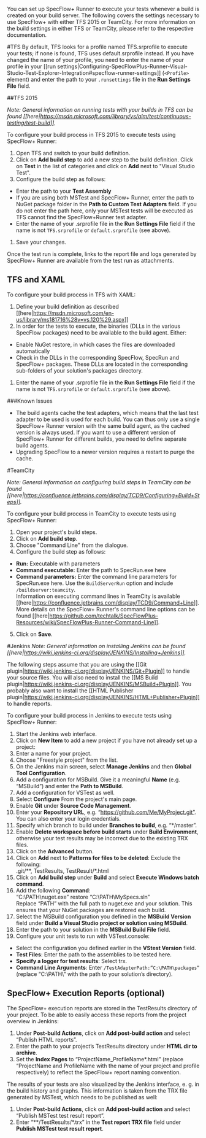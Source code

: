 You can set up SpecFlow+ Runner to execute your tests whenever a build is created on your build server. The following covers the settings necessary to use SpecFlow+ with either TFS 2015 or TeamCity. For more information on the build settings in either TFS or TeamCity, please refer to the respective documentation.

#TFS
By default, TFS looks for a profile named TFS.srprofile to execute your tests; if none is found, TFS uses default.srprofile instead. If you have changed the name of your profile, you need to enter the name of your profile in your [[run settings|Configuring-SpecFlowPlus-Runner-Visual-Studio-Test-Explorer-Integration#specflow-runner-settings]] (`<Profile>` element) and enter the path to your `.runsettings` file in the **Run Settings File** field.

##TFS 2015

*Note: General information on running tests with your builds in TFS can be found [[here|https://msdn.microsoft.com/library/vs/alm/test/continuous-testing/test-build]].*

To configure your build process in TFS 2015 to execute tests using SpecFlow+ Runner:

1. Open TFS and switch to your build definition.
1. Click on **Add build step** to add a new step to the build definition. Click on **Test** in the list of categories and click on **Add** next to "Visual Studio Test".
1. Configure the build step as follows:  
  * Enter the path to your **Test Assembly**
  * If you are using both MSTest and SpecFlow+ Runner, enter the path to NuGet package folder in the **Path to Custom Test Adapters** field. If you do not enter the path here, only your MSTest tests will be executed as TFS cannot find the SpecFlow+Runner test adapter.
  * Enter the name of your .srprofile file in the **Run Settings File** field if the name is not `TFS.srprofile` or `default.srprofile` (see above).
1. Save your changes.

Once the test run is complete, links to the report file and logs generated by SpecFlow+ Runner are available from the test run as attachments.

## TFS and XAML
To configure your build process in TFS with XAML:

1. Define your build definition as described [[here|https://msdn.microsoft.com/en-us/library/ms181716%28v=vs.120%29.aspx]]
1. In order for the tests to execute, the binaries (DLLs in the various SpecFlow packages) need to be available to the build agent. Either:
  * Enable NuGet restore, in which cases the files are downloaded automatically
  * Check in the DLLs in the corresponding SpecFlow, SpecRun and SpecFlow+ packages. These DLLs are located in the corresponding sub-folders of your solution's packages directory.
1. Enter the name of your .srprofile file in the **Run Settings File** field if the name is not `TFS.srprofile` or `default.srprofile` (see above).

###Known Issues

* The build agents cache the test adapters, which means that the last test adapter to be used is used for each build. You can thus only use a single SpecFlow+ Runner version with the same build agent, as the cached version is always used. If you want to use a different version of SpecFlow+ Runner for different builds, you need to define separate build agents.
* Upgrading SpecFlow to a newer version requires a restart to purge the cache.



#TeamCity

*Note: General information on configuring build steps in TeamCity can be found [[here|https://confluence.jetbrains.com/display/TCD9/Configuring+Build+Steps]].*

To configure your build process in TeamCity to execute tests using SpecFlow+ Runner:

1. Open your project's build steps.
2. Click on **Add build step**.
3. Choose "Command Line" from the dialogue.
4. Configure the build step as follows:  
  * **Run:** Executable with parameters
  * **Command executable:** Enter the path to SpecRun.exe here
  * **Command parameters:** Enter the command line parameters for SpecRun.exe here. Use the `BuildServerRun` option and include `/buildserver:teamcity`.  
  Information on executing command lines in TeamCity is available [[here|https://confluence.jetbrains.com/display/TCD9/Command+Line]]. More details on the SpecFlow+ Runner's command line options can be found [[here|https://github.com/techtalk/SpecFlowPlus-Resources/wiki/SpecFlowPlus-Runner-Command-Line]].
5. Click on **Save**.

#Jenkins
*Note: General information on installing Jenkins can be found [[here|https://wiki.jenkins-ci.org/display/JENKINS/Installing+Jenkins]].*

The following steps assume that you are using the [[Git plugin|https://wiki.jenkins-ci.org/display/JENKINS/Git+Plugin]] to handle your source files. You will also need to install the [[MS Build plugin|https://wiki.jenkins-ci.org/display/JENKINS/MSBuild+Plugin]]. You probably also want to install the [[HTML Publisher plugin|https://wiki.jenkins-ci.org/display/JENKINS/HTML+Publisher+Plugin]] to handle reports.

To configure your build process in Jenkins to execute tests using SpecFlow+ Runner:

1. Start the Jenkins web interface.
1. Click on **New Item** to add a new project if you have not already set up a project:  
  1. Enter a name for your project.
  1. Choose "Freestyle project" from the list.
1. On the Jenkins main screen, select **Manage Jenkins** and then **Global Tool Configuration**.
  1. Add a configuration for MSBuild. Give it a meaningful **Name** (e.g. “MSBuild”) and enter the **Path to MSBuild**.
  1. Add a configuration for VSTest as well. 
1. Select **Configure** From the project's main page.
1. Enable **Git** under **Source Code Management**.
1. Enter your **Repository URL**, e.g. “https://github.com/Me/MyProject.git”. You can also enter your login credentials.
1. Specify which branch to build under **Branches to build**, e.g. “\*/master”.
1. Enable **Delete workspace before build starts** under **Build Environment**, otherwise your test results may be incorrect due to the existing TRX files.
1. Click on the **Advanced** button.
1. Click on **Add** next to **Patterns for files to be deleted**:
  Exclude the following:  
  .git/\*\*, TestResults, TestResult/\*.html
1. Click on **Add build step** under **Build** and select **Execute Windows batch command**.
1. Add the following **Command**:  
  “C:\PATH\nuget.exe” restore “C:\PATH\MySpecs.sln”  
  Replace “PATH” with the full path to nuget.exe and your solution. This ensures that your NuGet packages are restored each build.
1. Select the MSBuild configuration you defined in the **MSBuild Version** field under **Build a Visual Studio project or solution using MSBuild**.
1. Enter the path to your solution in the **MSBuild Build File** field.
1. Configure your unit tests to run with VSTest.console:  
  * Select the configuration you defined earlier in the **VStest Version** field.
  * **Test Files**: Enter the path to the assemblies to be tested here.
  * **Specify a logger for test results**: Select trx.
  * **Command Line Arguments**: Enter `/TestAdapterPath:”C:\PATH\packages”` (replace “C:\PATH\” with the path to your solution’s directory).

## SpecFlow+ Execution Reports (optional)
The SpecFlow+ execution reports are stored in the TestResults directory of your project. To be able to easily access these reports from the project overview in Jenkins:

1. Under **Post-build Actions**, click on **Add post-build action** and select “Publish HTML reports”.
1. Enter the path to your project’s TestResults directory under **HTML dir to archive**.
1. Set the **Index Pages** to “ProjectName_ProfileName\*.html” (replace “ProjectName and ProfileName with the name of your project and profile respectively) to reflect the SpecFlow+ report naming convention.

The results of your tests are also visualized by the Jenkins interface, e. g. in the build history and graphs. This information is taken from the TRX file generated by MSTest, which needs to be published as well:

1. Under **Post-build Actions**, click on **Add post-build action** and select “Publish MSTest test result report”. 
1. Enter “\*\*/TestResults/\*.trx” in the **Test report TRX file** field under **Publish MSTest test result report**.
